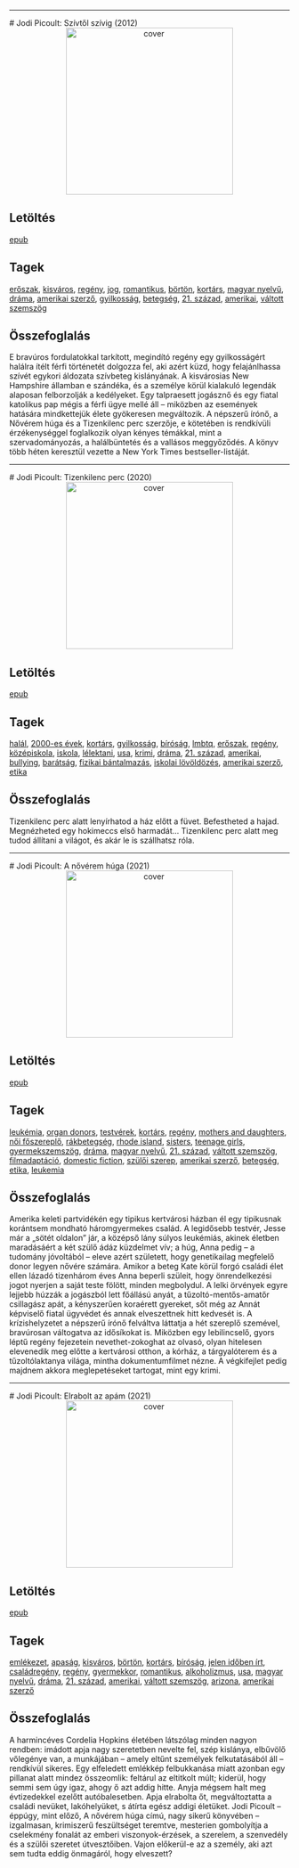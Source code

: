 <hr/>
# <a name="id_351">Jodi Picoult: Szívtől szívig (2012)</a>
<center><img src="https://github.com/BercziSandor/calibre_lib/raw/main/main/Jodi%20Picoult/Szivtol%20szivig%20%28351%29/cover.jpg" alt="cover" width="300"/></center>

## Letöltés
[epub](https://github.com/BercziSandor/calibre_lib/raw/main/main/Jodi%20Picoult/Szivtol%20szivig%20%28351%29/Szivtol%20szivig%20-%20Jodi%20Picoult.epub)

## Tagek
[erőszak](https://github.com/berczisandor/calibre_lib/blob/main/main/_tags/er%c5%91szak.md), [kisváros](https://github.com/berczisandor/calibre_lib/blob/main/main/_tags/kisv%c3%a1ros.md), [regény](https://github.com/berczisandor/calibre_lib/blob/main/main/_tags/reg%c3%a9ny.md), [jog](https://github.com/berczisandor/calibre_lib/blob/main/main/_tags/jog.md), [romantikus](https://github.com/berczisandor/calibre_lib/blob/main/main/_tags/romantikus.md), [börtön](https://github.com/berczisandor/calibre_lib/blob/main/main/_tags/b%c3%b6rt%c3%b6n.md), [kortárs](https://github.com/berczisandor/calibre_lib/blob/main/main/_tags/kort%c3%a1rs.md), [magyar nyelvű](https://github.com/berczisandor/calibre_lib/blob/main/main/_tags/magyar%20nyelv%c5%b1.md), [dráma](https://github.com/berczisandor/calibre_lib/blob/main/main/_tags/dr%c3%a1ma.md), [amerikai szerző](https://github.com/berczisandor/calibre_lib/blob/main/main/_tags/amerikai%20szerz%c5%91.md), [gyilkosság](https://github.com/berczisandor/calibre_lib/blob/main/main/_tags/gyilkoss%c3%a1g.md), [betegség](https://github.com/berczisandor/calibre_lib/blob/main/main/_tags/betegs%c3%a9g.md), [21. század](https://github.com/berczisandor/calibre_lib/blob/main/main/_tags/21.%20sz%c3%a1zad.md), [amerikai](https://github.com/berczisandor/calibre_lib/blob/main/main/_tags/amerikai.md), [váltott szemszög](https://github.com/berczisandor/calibre_lib/blob/main/main/_tags/v%c3%a1ltott%20szemsz%c3%b6g.md)

## Összefoglalás
E bravúros fordulatokkal tarkított, megindító regény egy gyilkosságért halálra ítélt férfi történetét dolgozza fel, aki azért küzd, hogy felajánlhassa szívét egykori áldozata szívbeteg kislányának. A kisvárosias New Hampshire államban e szándéka, és a személye körül kialakuló legendák alaposan felborzolják a kedélyeket. Egy talpraesett jogásznő és egy fiatal katolikus pap mégis a férfi ügye mellé áll – miközben az események hatására mindkettejük élete gyökeresen megváltozik.
A népszerű írónő, a Nővérem húga és a Tizenkilenc perc szerzője, e kötetében is rendkívüli érzékenységgel foglalkozik olyan kényes témákkal, mint a szervadományozás, a halálbüntetés és a vallásos meggyőződés. A könyv több héten keresztül vezette a New York Times bestseller-listáját.


<hr/>
# <a name="id_348">Jodi Picoult: Tizenkilenc perc (2020)</a>
<center><img src="https://github.com/BercziSandor/calibre_lib/raw/main/main/Jodi%20Picoult/Tizenkilenc%20perc%20%28348%29/cover.jpg" alt="cover" width="300"/></center>

## Letöltés
[epub](https://github.com/BercziSandor/calibre_lib/raw/main/main/Jodi%20Picoult/Tizenkilenc%20perc%20%28348%29/Tizenkilenc%20perc%20-%20Jodi%20Picoult.epub)

## Tagek
[halál](https://github.com/berczisandor/calibre_lib/blob/main/main/_tags/hal%c3%a1l.md), [2000-es évek](https://github.com/berczisandor/calibre_lib/blob/main/main/_tags/2000-es%20%c3%a9vek.md), [kortárs](https://github.com/berczisandor/calibre_lib/blob/main/main/_tags/kort%c3%a1rs.md), [gyilkosság](https://github.com/berczisandor/calibre_lib/blob/main/main/_tags/gyilkoss%c3%a1g.md), [bíróság](https://github.com/berczisandor/calibre_lib/blob/main/main/_tags/b%c3%adr%c3%b3s%c3%a1g.md), [lmbtq](https://github.com/berczisandor/calibre_lib/blob/main/main/_tags/lmbtq.md), [erőszak](https://github.com/berczisandor/calibre_lib/blob/main/main/_tags/er%c5%91szak.md), [regény](https://github.com/berczisandor/calibre_lib/blob/main/main/_tags/reg%c3%a9ny.md), [középiskola](https://github.com/berczisandor/calibre_lib/blob/main/main/_tags/k%c3%b6z%c3%a9piskola.md), [iskola](https://github.com/berczisandor/calibre_lib/blob/main/main/_tags/iskola.md), [lélektani](https://github.com/berczisandor/calibre_lib/blob/main/main/_tags/l%c3%a9lektani.md), [usa](https://github.com/berczisandor/calibre_lib/blob/main/main/_tags/usa.md), [krimi](https://github.com/berczisandor/calibre_lib/blob/main/main/_tags/krimi.md), [dráma](https://github.com/berczisandor/calibre_lib/blob/main/main/_tags/dr%c3%a1ma.md), [21. század](https://github.com/berczisandor/calibre_lib/blob/main/main/_tags/21.%20sz%c3%a1zad.md), [amerikai](https://github.com/berczisandor/calibre_lib/blob/main/main/_tags/amerikai.md), [bullying](https://github.com/berczisandor/calibre_lib/blob/main/main/_tags/bullying.md), [barátság](https://github.com/berczisandor/calibre_lib/blob/main/main/_tags/bar%c3%a1ts%c3%a1g.md), [fizikai bántalmazás](https://github.com/berczisandor/calibre_lib/blob/main/main/_tags/fizikai%20b%c3%a1ntalmaz%c3%a1s.md), [iskolai lövöldözés](https://github.com/berczisandor/calibre_lib/blob/main/main/_tags/iskolai%20l%c3%b6v%c3%b6ld%c3%b6z%c3%a9s.md), [amerikai szerző](https://github.com/berczisandor/calibre_lib/blob/main/main/_tags/amerikai%20szerz%c5%91.md), [etika](https://github.com/berczisandor/calibre_lib/blob/main/main/_tags/etika.md)

## Összefoglalás
Tizenkilenc perc alatt lenyírhatod a ház előtt a füvet. Befestheted a hajad. Megnézheted egy hokimeccs első harmadát…
Tizenkilenc perc alatt meg tudod állítani a világot, és akár le is szállhatsz róla.


<hr/>
# <a name="id_350">Jodi Picoult: A nővérem húga (2021)</a>
<center><img src="https://github.com/BercziSandor/calibre_lib/raw/main/main/Jodi%20Picoult/A%20noverem%20huga%20%28350%29/cover.jpg" alt="cover" width="300"/></center>

## Letöltés
[epub](https://github.com/BercziSandor/calibre_lib/raw/main/main/Jodi%20Picoult/A%20noverem%20huga%20%28350%29/A%20noverem%20huga%20-%20Jodi%20Picoult.epub)

## Tagek
[leukémia](https://github.com/berczisandor/calibre_lib/blob/main/main/_tags/leuk%c3%a9mia.md), [organ donors](https://github.com/berczisandor/calibre_lib/blob/main/main/_tags/organ%20donors.md), [testvérek](https://github.com/berczisandor/calibre_lib/blob/main/main/_tags/testv%c3%a9rek.md), [kortárs](https://github.com/berczisandor/calibre_lib/blob/main/main/_tags/kort%c3%a1rs.md), [regény](https://github.com/berczisandor/calibre_lib/blob/main/main/_tags/reg%c3%a9ny.md), [mothers and daughters](https://github.com/berczisandor/calibre_lib/blob/main/main/_tags/mothers%20and%20daughters.md), [női főszereplő](https://github.com/berczisandor/calibre_lib/blob/main/main/_tags/n%c5%91i%20f%c5%91szerepl%c5%91.md), [rákbetegség](https://github.com/berczisandor/calibre_lib/blob/main/main/_tags/r%c3%a1kbetegs%c3%a9g.md), [rhode island](https://github.com/berczisandor/calibre_lib/blob/main/main/_tags/rhode%20island.md), [sisters](https://github.com/berczisandor/calibre_lib/blob/main/main/_tags/sisters.md), [teenage girls](https://github.com/berczisandor/calibre_lib/blob/main/main/_tags/teenage%20girls.md), [gyermekszemszög](https://github.com/berczisandor/calibre_lib/blob/main/main/_tags/gyermekszemsz%c3%b6g.md), [dráma](https://github.com/berczisandor/calibre_lib/blob/main/main/_tags/dr%c3%a1ma.md), [magyar nyelvű](https://github.com/berczisandor/calibre_lib/blob/main/main/_tags/magyar%20nyelv%c5%b1.md), [21. század](https://github.com/berczisandor/calibre_lib/blob/main/main/_tags/21.%20sz%c3%a1zad.md), [váltott szemszög](https://github.com/berczisandor/calibre_lib/blob/main/main/_tags/v%c3%a1ltott%20szemsz%c3%b6g.md), [filmadaptáció](https://github.com/berczisandor/calibre_lib/blob/main/main/_tags/filmadapt%c3%a1ci%c3%b3.md), [domestic fiction](https://github.com/berczisandor/calibre_lib/blob/main/main/_tags/domestic%20fiction.md), [szülői szerep](https://github.com/berczisandor/calibre_lib/blob/main/main/_tags/sz%c3%bcl%c5%91i%20szerep.md), [amerikai szerző](https://github.com/berczisandor/calibre_lib/blob/main/main/_tags/amerikai%20szerz%c5%91.md), [betegség](https://github.com/berczisandor/calibre_lib/blob/main/main/_tags/betegs%c3%a9g.md), [etika](https://github.com/berczisandor/calibre_lib/blob/main/main/_tags/etika.md), [leukemia](https://github.com/berczisandor/calibre_lib/blob/main/main/_tags/leukemia.md)

## Összefoglalás
Amerika ​keleti partvidékén egy tipikus kertvárosi házban él egy tipikusnak korántsem mondható háromgyermekes család.
A legidősebb testvér, Jesse már a „sötét oldalon” jár, a középső lány súlyos leukémiás, akinek életben maradásáért a két szülő ádáz küzdelmet vív; a húg, Anna pedig – a tudomány jóvoltából – eleve azért született, hogy genetikailag megfelelő donor legyen nővére számára. Amikor a beteg Kate körül forgó családi élet ellen lázadó tizenhárom éves Anna beperli szüleit, hogy önrendelkezési jogot nyerjen a saját teste fölött, minden megbolydul.
A lelki örvények egyre lejjebb húzzák a jogászból lett főállású anyát, a tűzoltó-mentős-amatőr csillagász apát, a kényszerűen koraérett gyereket, sőt még az Annát képviselő fiatal ügyvédet és annak elveszettnek hitt kedvesét is.
A krízishelyzetet a népszerű írónő felváltva láttatja a hét szereplő szemével, bravúrosan váltogatva az idősíkokat is. Miközben egy lebilincselő, gyors léptű regény fejezetein nevethet-zokoghat az olvasó, olyan hitelesen elevenedik meg előtte a kertvárosi otthon, a kórház, a tárgyalóterem és a tűzoltólaktanya világa, mintha dokumentumfilmet nézne.
A végkifejlet pedig majdnem akkora meglepetéseket tartogat, mint egy krimi.


<hr/>
# <a name="id_349">Jodi Picoult: Elrabolt az apám (2021)</a>
<center><img src="https://github.com/BercziSandor/calibre_lib/raw/main/main/Jodi%20Picoult/Elrabolt%20az%20apam%20%28349%29/cover.jpg" alt="cover" width="300"/></center>

## Letöltés
[epub](https://github.com/BercziSandor/calibre_lib/raw/main/main/Jodi%20Picoult/Elrabolt%20az%20apam%20%28349%29/Elrabolt%20az%20apam%20-%20Jodi%20Picoult.epub)

## Tagek
[emlékezet](https://github.com/berczisandor/calibre_lib/blob/main/main/_tags/eml%c3%a9kezet.md), [apaság](https://github.com/berczisandor/calibre_lib/blob/main/main/_tags/apas%c3%a1g.md), [kisváros](https://github.com/berczisandor/calibre_lib/blob/main/main/_tags/kisv%c3%a1ros.md), [börtön](https://github.com/berczisandor/calibre_lib/blob/main/main/_tags/b%c3%b6rt%c3%b6n.md), [kortárs](https://github.com/berczisandor/calibre_lib/blob/main/main/_tags/kort%c3%a1rs.md), [bíróság](https://github.com/berczisandor/calibre_lib/blob/main/main/_tags/b%c3%adr%c3%b3s%c3%a1g.md), [jelen időben írt](https://github.com/berczisandor/calibre_lib/blob/main/main/_tags/jelen%20id%c5%91ben%20%c3%adrt.md), [családregény](https://github.com/berczisandor/calibre_lib/blob/main/main/_tags/csal%c3%a1dreg%c3%a9ny.md), [regény](https://github.com/berczisandor/calibre_lib/blob/main/main/_tags/reg%c3%a9ny.md), [gyermekkor](https://github.com/berczisandor/calibre_lib/blob/main/main/_tags/gyermekkor.md), [romantikus](https://github.com/berczisandor/calibre_lib/blob/main/main/_tags/romantikus.md), [alkoholizmus](https://github.com/berczisandor/calibre_lib/blob/main/main/_tags/alkoholizmus.md), [usa](https://github.com/berczisandor/calibre_lib/blob/main/main/_tags/usa.md), [magyar nyelvű](https://github.com/berczisandor/calibre_lib/blob/main/main/_tags/magyar%20nyelv%c5%b1.md), [dráma](https://github.com/berczisandor/calibre_lib/blob/main/main/_tags/dr%c3%a1ma.md), [21. század](https://github.com/berczisandor/calibre_lib/blob/main/main/_tags/21.%20sz%c3%a1zad.md), [amerikai](https://github.com/berczisandor/calibre_lib/blob/main/main/_tags/amerikai.md), [váltott szemszög](https://github.com/berczisandor/calibre_lib/blob/main/main/_tags/v%c3%a1ltott%20szemsz%c3%b6g.md), [arizona](https://github.com/berczisandor/calibre_lib/blob/main/main/_tags/arizona.md), [amerikai szerző](https://github.com/berczisandor/calibre_lib/blob/main/main/_tags/amerikai%20szerz%c5%91.md)

## Összefoglalás
A harmincéves Cordelia Hopkins életében látszólag minden nagyon rendben: imádott apja nagy szeretetben nevelte fel, szép kislánya, elbűvölő vőlegénye van, a munkájában – amely eltűnt személyek felkutatásából áll – rendkívül sikeres. Egy elfeledett emlékkép felbukkanása miatt azonban egy pillanat alatt mindez összeomlik: feltárul az eltitkolt múlt; kiderül, hogy semmi sem úgy igaz, ahogy ő azt addig hitte. Anyja mégsem halt meg évtizedekkel ezelőtt autóbalesetben. Apja elrabolta őt, megváltoztatta a családi nevüket, lakóhelyüket, s átírta egész addigi életüket.
Jodi Picoult – éppúgy, mint előző, A nővérem húga címú, nagy sikerű könyvében – izgalmasan, krimiszerű feszültséget teremtve, mesterien gombolyítja a cselekmény fonalát az emberi viszonyok-érzések, a szerelem, a szenvedély és a szülői szeretet útvesztőiben. Vajon előkerül-e az a személy, aki azt sem tudta eddig önmagáról, hogy elveszett?


